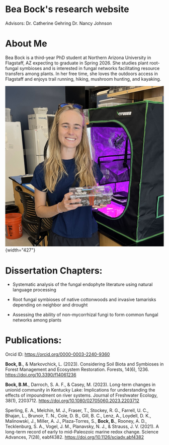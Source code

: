 # Bea Bock's research website

Advisors: Dr. Catherine Gehring Dr. Nancy Johnson

# About Me

Bea Bock is a third-year PhD student at Northern Arizona University in Flagstaff, AZ expecting to graduate in Spring 2026. She studies plant root-fungal symbioses and is interested in fungal networks facilitating resource transfers among plants. In her free time, she loves the outdoors access in Flagstaff and enjoys trail running, hiking, mushroom hunting, and kayaking.

![](bea.jpg){width="427"}

# Dissertation Chapters:

-   Systematic analysis of the fungal endophyte literature using natural language processing

-   Root fungal symbioses of native cottonwoods and invasive tamarisks depending on neighbor and drought

-   Assessing the ability of non-mycorrhizal fungi to form common fungal networks among plants

# Publications:

Orcid ID: <https://orcid.org/0000-0003-2240-9360>   

**Bock, B.**, & Markovchick, L. (2023). Considering Soil Biota and Symbioses in Forest Management and Ecosystem Restoration. Forests, 14(6), 1236. <https://doi.org/10.3390/f14061236>

**Bock, B.M.**, Darroch, S. A. F., & Casey, M. (2023). Long-term changes in unionid community in Kentucky Lake: Implications for understanding the effects of impoundment on river systems. Journal of Freshwater Ecology, 38(1), 2203712. <https://doi.org/10.1080/02705060.2023.2203712>

Sperling, E. A., Melchin, M. J., Fraser, T., Stockey, R. G., Farrell, U. C., Bhajan, L., Brunoir, T. N., Cole, D. B., Gill, B. C., Lenz, A., Loydell, D. K., Malinowski, J., Miller, A. J., Plaza-Torres, S., **Bock, B.**, Rooney, A. D., Tecklenburg, S. A., Vogel, J. M., Planavsky, N. J., & Strauss, J. V. (2021). A long-term record of early to mid-Paleozoic marine redox change. Science Advances, 7(28), eabf4382. <https://doi.org/10.1126/sciadv.abf4382>
